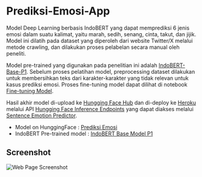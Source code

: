# Prediksi-Emosi-App

Model Deep Learning berbasis IndoBERT yang dapat memprediksi 6 jenis emosi dalam suatu kalimat, yaitu marah, sedih, senang, cinta, takut, dan jijik. Model ini dilatih pada dataset yang diperoleh dari website Twitter/X  melalui metode crawling, dan dilakukan proses pelabelan secara manual oleh peneliti. 

Model pre-trained yang digunakan pada penelitian ini adalah [IndoBERT-Base-P1](https://huggingface.co/indobenchmark/indobert-base-p1 ). Sebelum proses pelatihan model, preprocessing dataset dilakukan untuk membersihkan teks dari karakter-karakter yang tidak relevan untuk kasus prediksi emosi. Proses fine-tuning model dapat dilihat di notebook [Fine-tuning Model](model/FineTuning_Emot_6_labels.ipynb).

Hasil akhir model di-upload ke [Hungging Face Hub](https://huggingface.co/docs/hub/en/index) dan di-deploy ke [Heroku](https://www.heroku.com/ ) melalui API [Hungging Face Inference Endpoints](https://huggingface.co/inference-endpoints/dedicated) yang dapat diakses melalui [Sentence Emotion Predictor](https://emotion-predictor-app.herokuapp.com/).

- Model on HunggingFace : [Prediksi Emosi](https://huggingface.co/azizp128/prediksi-emosi-indobert)
- IndoBERT Pre-trained model : [IndoBERT Base Model P1](https://huggingface.co/indobenchmark/indobert-base-p1)

## Screenshot
![Web Page Screenshot](assets/screenshot.png)
